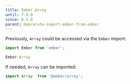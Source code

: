 ```yaml
---
title: Ember.Array
until: 7.0.0
since: 6.5.0
parent: deprecate-import-ember-from-ember
---
```



Previously, `Array` could be accessed via the `Ember` import:
```js
import Ember from 'ember';

Ember.Array
```

If needed, `Array` can be imported:
```js
import Array  from '@ember/array';
```
